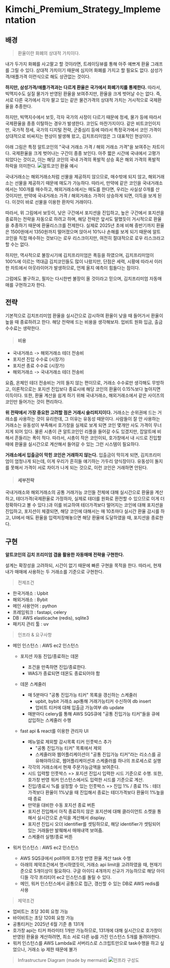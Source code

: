 # Kimchi_Premium_Strategy_Implementation

## 배경

> 환율이란 화폐의 상대적 가치이다.

내가 두가지 화폐를 사고팔고 할 것이라면, 트레이딩뷰를 통해 아주 예쁘게 환율 그래프를 그릴 수 있다.
상대적 가치이기 때문에 심지어 화폐를 가지고 할 필요도 없다. 삼성가격/애플가격 이런식으로 해도 상관없는 것이다.

**하지만, 삼성가격/애플가격과는 다르게 환율은 국가에서 화폐가치를 통제한다.**
따라서, 빅맥지수도 실질 물가가 반영된 환율을 보여주지만, 환율을
크게 벗어날 수는 없다. 즉, 서로 다른 국가에서 각자 팔고 있는 같은 물건가격의 상대적 가치는 거시적으로
국제환율을 추종한다.

하지만, 빅맥지수에서 보듯, 각자 국가의 사정이 다르기 때문에 정세, 물가 등에
따라서 국제환율을 종종 이탈하는 경우가 발생한다. 코인도 마찬가지이다. 같은 비트코인이지만, 국가적
정세, 국가의 디지털 전략, 군중심리 등에 따라서 특정국가에서 코인 가격이 상대적으로 비싸지는 현상이
발생해 왔고, 김치프리미엄은 그 대표적인 현상이다.

아래 그림은 특정 알트코인의 "국내 거래소 가격 / 해외 거래소 가격"을 보여주는 차트이다.
국제환율을 크게 벗어나는 구간이 종종 보인다. 아주 짧은 시간에 국내에서 고평가 되었다는 것이고, 이는
해당 코인의 국내 가격의 폭발적 상승 혹은 해외 가격의 폭발적 하락을 의미한다.
![알트코인 환율 예시](./assets/img/altcoin_kimchi_premium.png)

국내거래소는 해외거래소처럼 선물을 제공하지 않으므로, 매수밖에 되지 않고, 해외거래소는 선물을 제공하기 때문에
매도가 가능하다. 따라서, 만약에 같은 코인을 국내거래소에서는 100개를 매수하고, 해외거래소에서는 매도를 한다면,
우리는 사실상 0개를 산 것이지만, 만약에 국내거래소 가격 / 해외거래소 가격이 상승하게 되면, 이득을 보게 된다.
이것이 바로 선물을 이용한 환차익 거래이다.

따라서, 위 그림에서 보듯이, 낮은 구간에서 포지션을 진입하고, 높은 구간에서 포지션을 종료하는 전략을 자동으로
하려고 하며, 해당 전략은 앞서도 말했듯이 거시적으로 환율을 추종하기 때문에 환율리스크를 전제한다. 실제로 2025년
초에 비해 중반기까지 환율은 1500원에서 1350원까지 떨어졌으며 앉아서 10%나 손해를 보게 되기 때문에 알트코인을
직접 매수하는 것보다는 로우 리스크이지만, 여전히 절대적으로 로우 리스크라고 할 수는 없다.

하지만, 역사적으로 불장시기에 김치프리미엄은 폭등을 하였으며, 김치프리미엄이 100%에 이르는 역대급 김치코인들도
많이 나왔지만, 단점은 세력, 시황에 따라서 이러한 차트에서 아웃라이어가 발생하므로, 언제 올지 예측이 힘들다는 점이다.

그럼에도 불구하고, 필자는 다시한번 불장이 올 것이라고 믿으며, 김치프리미엄 자동매매를 구현하고자 한다.

## 전략

기본적으로 김치프리미엄 환율을 실시간으로 감시하여 환율이 낮을 때 들어가서 환율이 높을 때 종료하려고 한다.
해당 전략에 드는 비용을 생각해보자. 업비트 원화 입금, 출금 수수료는 생략한다.

> #### 비용

- 국내거래소 -> 해외거래소 테더 전송비
- 포지션 진입 수수료 (시장가)
- 포지션 종료 수수료 (시장가)
- 해외거래소 -> 국내거래소 테더 전송비

요즘, 온체인 테더 전송비는 거의 들지 않는 편이므로, 거래소 수수료만 생각해도 무방하고, 이론적으로는
포지션 진입보다 종료시에 해당 코인의 환율이 0.15%보다 높아지면 이득이다. 또한, 환율 계산을 쉽게 하기
위해 국내거래소, 해외거래소에서 같은 사이즈의 코인만 들어가는 것이 편리하다.

**위 전략에서 가장 중요한 고려할 점은 거래시 슬리피지이다.**
거래소는 순위권에 드는 거래소를 사용하는 것이 유리한데,
그 이유는 유동성 때문이다. 사람들이 잘 안 사용하는 거래소는 유동성이 부족해서 호가창을 실제로 보게 되면
코인 몇개만 사도 가격이 무너지게 되어 있다. 물론 시총이 큰 알트코인인 리플을 들어갈 수도 있겠지만,
잡알트에 비해서 흔들리는 폭이 적다. 따라서, 시총이 작은 코인이되, 호가창에서 내 시드로 진입할 때에 환율을
실시간으로 계산해서 들어갈 수 있는 그런 시스템이 필요하다.

**거래소에서 입출금이 막힌 코인은 거래하지 않는다.**
입출금이 막히게 되면, 김치프리미엄이 엄청나게 되는데, 이게 우리가 흔히들 얘기하는 가두리 양식장이다.
유동성이 돌지를 못해서 가격이 서로 차이가 나게 되는 것으로, 이런 코인은 거래하면 안된다.

> #### 세부전략

국내거래소와 해외거래소의 공통 거래가능 코인들 전체에 대해 실시간으로 환율을 계산하고,
테더가격(국제환율로 가정하자, 실제로 테더를 원화로 환전할 수 있으므로 이게 더 정확하다고 볼 수 있다.)과
이를 비교하여 테더가격보다 떨어지는 코인에 대해 포지션을 진입하고, 포지션이 체결되면, 해당 코인에 대해서는
매 10초마다 실시간 환율 감시를 하고, UI에서 매도 환율을 입력저장해놓으면 해당 환율에 도달하였을 때, 포지션을
종료한다.

## 구현

**알트코인의 김치 프리미엄 갭을 활용한 자동매매 전략을 구현한다.**

설계는 확장성을 고려하되, 시간이 없기 때문에 빠른 구현을 목적을 한다. 따라서, 현재 내가 매매에 사용하는 두 거래소를
기준으로 구현한다.

> 전제조건

- 한국거래소 : Upbit
- 해외거래소 : Bybit
- 메인 사용언어 : python
- 프레임워크 : fastapi, celery
- DB : AWS elasticache (redis), sqlite3
- 패키지 관리 툴 : uv

> 인프라 & 요구사항

- 메인 인스턴스 : AWS ec2 인스턴스

  - 포지션 자동 진입/종료하는 데몬

    - 조건을 만족하면 진입/종료한다.
    - WAS가 종료되면 데몬도 종료되어야 함

  - 데몬 스케줄러

    - 매 5분마다 "공통 진입가능 티커" 목록을 갱신하는 스케줄러
      - upbit, bybit 거래소 api통해 거래가능티커 수신하여 db insert
      - 업비트 티커에 대해 입출금 가능여부 db update
    - 매분마다 celery를 통해 AWS SQS큐에 "공통 진입가능 티커"들을 큐에 삽입하는 스케줄러 수행

  - fast api & react를 이용한 관리자 UI
    - 메뉴얼로 제외할 감시목록 티커 인풋박스 추가
      - "공통 진입가능 티커" 목록에서 제외
      - 스케줄러와 웹어플리케이션이 "공통 진입가능 티커"라는 리소스를 공유해야하므로, 웹어플리케이션과 스케줄러를 하나의 프로세스로 실행
    - 각각의 거래소에서 현재 주문가능금액을 보여준다.
    - 시드 입력할 인풋박스
      => 포지션 진입시 입력한 시드 기준으로 수행. 또한, 호가창 반영 워커 인스턴스에서도 입력한 시드를 기준으로 계산.
    - 진입/종료시 %를 설정할 수 있는 인풋박스
      => 진입 1% / 종료 1% : 테더가격보다 환율이 1%낮을 때 진입해서 종료는 테더가격보다 환율이 1%높을 때 종료
    - 만약을 대비한 수동 포지션 종료 버튼
    - 포지션 진입해서 아직 종료하지 않은 포지션에 대해 클라이언트 소켓을 통해서 실시간으로 손익을 계산해서 display.
    - 포지션 진입시 오더 identifier를 셋팅하므로, 해당 identifier가 셋팅되어 있는 거래들만 발췌해서 매매내역 보여줌.
    - 스케줄러 실행/종료 버튼

- 워커 인스턴스 : AWS ec2 인스턴스
  - AWS SQS큐에서 poll하여 호가창 반영 환율 계산 task 수행
  - 아래의 제약조건에서 명시하였듯이, 거래소 api limit을 고려하였을 때, 현재기준으로 5개이상이 필요하다. 구글 아이디 4개까지 신규가 가능하므로 해당 아이디들 각각 프리티어 ec2 인스턴스를 돌릴 수 있다.
  - 메인, 워커 인스턴스에서 공통으로 접근, 갱신할 수 있는 DB로 AWS redis를 사용

> 제약조건

- 업비트는 초당 30회 요청 가능
- 바이비트는 초당 120회 요청 가능
- 공통티커는 2025년 6월 기준 총 131개
- 호가창 api는 티커 파라미터 1개만 가능하므로, 131개에 대해 실시간으로 호가창이 반영된 환율을 계산하려면, 최소 서로 다른 ip를 가진 인스턴스 5개를 돌려야한다.
- 워커 인스턴스를 AWS Lambda로 서버리스로 스크립트만으로 task수행을 하고 싶었으나, 거래소 ip 제한 때문에 불가

> Infrastructure Diagram (made by mermaid)
> ![인프라 구성도](./assets/img/aws_ec2_architecture.png)

